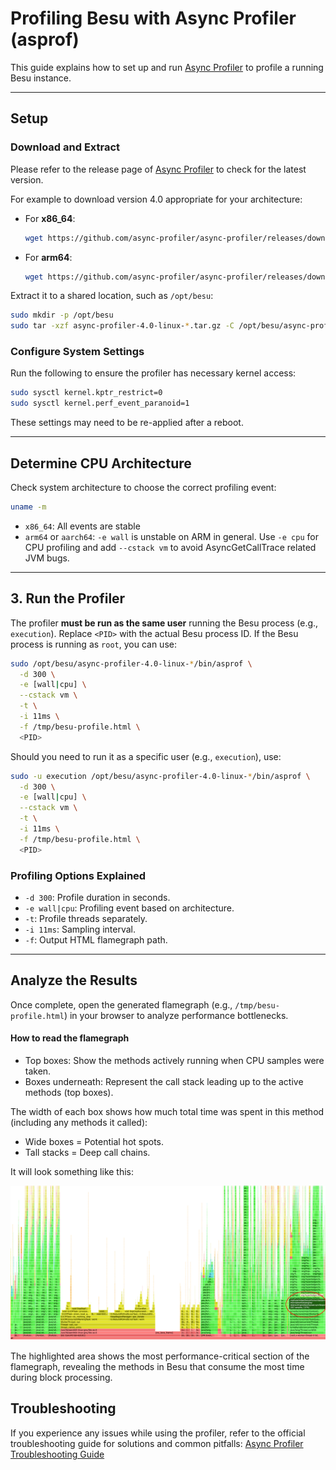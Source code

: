 # Profiling Besu with Async Profiler (asprof)

This guide explains how to set up and run [Async Profiler](https://github.com/async-profiler/async-profiler) to profile a running Besu instance.

---

## Setup

### Download and Extract

Please refer to the release page of [Async Profiler](https://github.com/async-profiler/async-profiler/releases) to check for the latest version.

For example to download version 4.0 appropriate for your architecture:

- For **x86_64**:
  ```bash
  wget https://github.com/async-profiler/async-profiler/releases/download/v4.0/async-profiler-4.0-linux-x64.tar.gz
  ```
- For **arm64**:
  ```bash
  wget https://github.com/async-profiler/async-profiler/releases/download/v4.0/async-profiler-4.0-linux-arm64.tar.gz
  ```

Extract it to a shared location, such as `/opt/besu`:

```bash
sudo mkdir -p /opt/besu
sudo tar -xzf async-profiler-4.0-linux-*.tar.gz -C /opt/besu/async-profiler-4.0:
```

### Configure System Settings

Run the following to ensure the profiler has necessary kernel access:

```bash
sudo sysctl kernel.kptr_restrict=0
sudo sysctl kernel.perf_event_paranoid=1
```

These settings may need to be re-applied after a reboot.

---

## Determine CPU Architecture

Check system architecture to choose the correct profiling event:

```bash
uname -m
```

- `x86_64`: All events are stable
- `arm64` or `aarch64`: `-e wall` is unstable on ARM in general. Use `-e cpu` for CPU profiling and add `--cstack vm` to avoid AsyncGetCallTrace related JVM bugs.

---

## 3. Run the Profiler

The profiler **must be run as the same user** running the Besu process (e.g., `execution`). Replace `<PID>` with the actual Besu process ID. If the Besu process is running as `root`, you can use:

```bash
sudo /opt/besu/async-profiler-4.0-linux-*/bin/asprof \
  -d 300 \
  -e [wall|cpu] \
  --cstack vm \
  -t \
  -i 11ms \
  -f /tmp/besu-profile.html \
  <PID>
```

Should you need to run it as a specific user (e.g., `execution`), use:

```bash
sudo -u execution /opt/besu/async-profiler-4.0-linux-*/bin/asprof \
  -d 300 \
  -e [wall|cpu] \
  --cstack vm \
  -t \
  -i 11ms \
  -f /tmp/besu-profile.html \
  <PID>
```

### Profiling Options Explained

- `-d 300`: Profile duration in seconds.
- `-e wall|cpu`: Profiling event based on architecture.
- `-t`: Profile threads separately.
- `-i 11ms`: Sampling interval.
- `-f`: Output HTML flamegraph path.

---

## Analyze the Results

Once complete, open the generated flamegraph (e.g., `/tmp/besu-profile.html`) in your browser to analyze performance bottlenecks.

#### How to read the flamegraph

- Top boxes: Show the methods actively running when CPU samples were taken.
- Boxes underneath: Represent the call stack leading up to the active methods (top boxes).

The width of each box shows how much total time was spent in this method (including any methods it called):

- Wide boxes = Potential hot spots.
- Tall stacks = Deep call chains.

It will look something like this:

![image](images/flamegraph_01.png)

The highlighted area shows the most performance-critical section of the flamegraph, revealing the methods in Besu that consume the most time during block processing.


## Troubleshooting

If you experience any issues while using the profiler, refer to the official troubleshooting guide for solutions and common pitfalls:
[Async Profiler Troubleshooting Guide](https://github.com/async-profiler/async-profiler/blob/5fffdb1eaa538b20e5990ca6b96898ffa157fc91/docs/Troubleshooting.md)